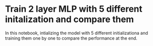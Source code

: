 # Train 2 layer MLP with 5 different initalization and compare them

In this notebook, intializing the model with 5 different initializationa and training them one by one to compare the performance at the end.